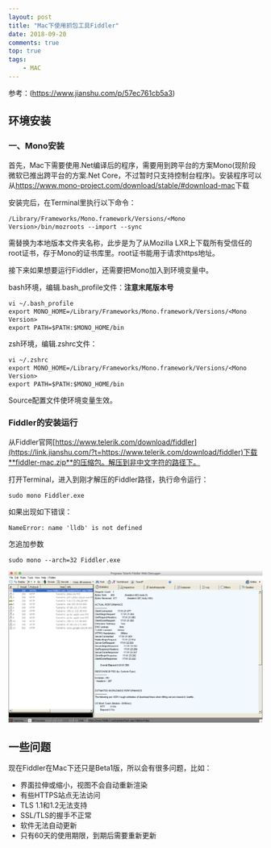 ```yaml
---
layout: post
title: "Mac下使用抓包工具Fiddler"
date: 2018-09-20
comments: true
top: true
tags:
	- MAC
---
```


参考：(https://www.jianshu.com/p/57ec761cb5a3)

## 环境安装

### 一、Mono安装

首先，Mac下需要使用.Net编译后的程序，需要用到跨平台的方案Mono(现阶段微软已推出跨平台的方案.Net Core，不过暂时只支持控制台程序)。安装程序可以从<https://www.mono-project.com/download/stable/#download-mac>下载

安装完后，在Terminal里执行以下命令：

```
/Library/Frameworks/Mono.framework/Versions/<Mono Version>/bin/mozroots --import --sync
```

<Mono Version>需替换为本地版本文件夹名称，此步是为了从Mozilla LXR上下载所有受信任的root证书，存于Mono的证书库里。root证书能用于请求https地址。

接下来如果想要运行Fiddler，还需要把Mono加入到环境变量中。
<!--more-->

bash环境，编辑.bash_profile文件：**注意末尾版本号**

```
vi ~/.bash_profile
export MONO_HOME=/Library/Frameworks/Mono.framework/Versions/<Mono Version>
export PATH=$PATH:$MONO_HOME/bin
```

zsh环境，编辑.zshrc文件：

```
vi ~/.zshrc
export MONO_HOME=/Library/Frameworks/Mono.framework/Versions/<Mono Version>
export PATH=$PATH:$MONO_HOME/bin
```
Source配置文件使环境变量生效。

### Fiddler的安装运行

从Fiddler官网[https://www.telerik.com/download/fiddler](https://link.jianshu.com/?t=https://www.telerik.com/download/fiddler)下载**fiddler-mac.zip**的压缩包。解压到非中文字符的路径下。

打开Terminal，进入到刚才解压的Fiddler路径，执行命令运行：

```
sudo mono Fiddler.exe
```

如果出现如下错误：

```
NameError: name 'lldb' is not defined
```

怎追加参数

```
sudo mono --arch=32 Fiddler.exe
```

![fidder](/assets/blogImg/fidder.png)

## 一些问题

现在Fiddler在Mac下还只是Beta1版，所以会有很多问题，比如：

- 界面拉伸或缩小，视图不会自动重新渲染
- 有些HTTPS站点无法访问
- TLS 1.1和1.2无法支持
- SSL/TLS的握手不正常
- 软件无法自动更新
- 只有60天的使用期限，到期后需要重新更新
